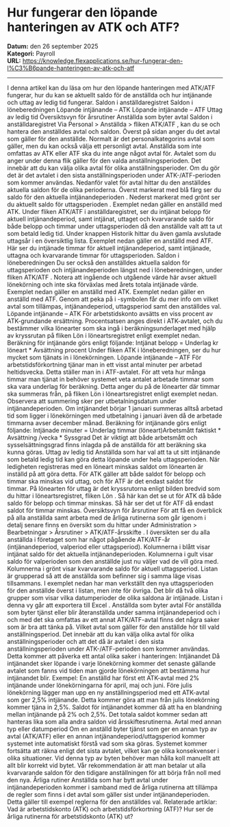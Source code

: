 # Hur fungerar den löpande hanteringen av ATK och ATF?

**Datum:** den 26 september 2025  
**Kategori:** Payroll  
**URL:** https://knowledge.flexapplications.se/hur-fungerar-den-l%C3%B6pande-hanteringen-av-atk-och-atf

---

I denna artikel kan du läsa om hur den löpande hanteringen med ATK/ATF fungerar, hur du kan se aktuellt saldo för de anställda och hur intjänande och uttag av ledig tid fungerar.
Saldon i anställdaregistret
Saldon i löneberedningen
Löpande intjänande – ATK
Löpande intjänande – ATF
Uttag av ledig tid
Översiktsvyn för årsrutiner
Anställda som byter avtal
Saldon i anställdaregistret
Via
Personal > Anställda >
fliken
ATK/ATF
, kan du se och hantera den anställdes avtal och saldon. Överst på sidan anger du det avtal som gäller för den anställde. Normalt är det personalkategorins avtal som gäller, men du kan också välja ett personligt avtal. Anställda som inte omfattas av ATK eller ATF ska du inte ange något avtal för.
Avtalet som du anger under denna flik gäller för den valda anställningsperioden. Det innebär att du kan välja olika avtal för olika anställningsperioder. Om du gör det är det avtalet i den sista anställningsperioden under ATK-/ATF-perioden som kommer användas.
Nedanför valet för avtal hittar du den anställdes aktuella saldon för de olika perioderna. Överst markerat med
blå färg
ser du saldo för den
aktuella intjänandeperioden
. Nederst markerat med
grönt
ser du aktuellt saldo för
uttagsperioden
.
Exemplet nedan gäller en anställd med ATK. Under fliken
ATK/ATF
i anställdaregistret, ser du intjänat belopp för aktuell intjänandeperiod, samt intjänat, uttaget och kvarvarande saldo för både belopp och timmar under uttagsperioden då den anställde valt att ta ut som betald ledig tid.
Under knappen
Historik
hittar du även gamla avslutade uttagsår i en översiktlig lista.
Exemplet nedan gäller en anställd med ATF. Här ser du intjänade timmar för aktuell intjänandeperiod, samt intjänade, uttagna och kvarvarande timmar för uttagsperioden.
Saldon i löneberedningen
Du ser också den anställdes aktuella saldon för uttagsperioden och intjänandeperioden längst ned i löneberedningen, under fliken
ATK/ATF
. Notera att ingående och utgående värde här avser aktuell lönekörning och inte ska förväxlas med årets totala intjänade värde.
Exemplet nedan gäller en anställd med ATK.
Exemplet nedan gäller en anställd med ATF.
Genom att peka på
i
-symbolen får du mer info om vilket avtal som tillämpas, intjänandeperiod, uttagsperiod samt den anställdes val.
Löpande intjänande – ATK
För arbetstidskonto avsätts en viss procent av ATK-grundande ersättning. Procentsatsen anges direkt i ATK-avtalet, och du bestämmer vilka lönearter som ska ingå i beräkningsunderlaget med hjälp av kryssrutan på fliken Lön i löneartsregistret enligt exemplet nedan.
Beräkning för intjänande görs enligt följande:
Intjänat belopp = Underlag kr löneart * Avsättning procent
Under fliken
ATK
i löneberedningen, ser du hur mycket som tjänats in i lönekörningen.
Löpande intjänande – ATF
För arbetstidsförkortning tjänar man in ett visst antal minuter per arbetad heltidsvecka. Detta ställer man in i ATF-avtalet. För att veta hur många timmar man tjänat in behöver systemet veta antalet arbetade timmar som ska vara underlag för beräkning. Detta anger du på de lönearter där timmar ska summeras från, på fliken
Lön
i löneartsregistret enligt exemplet nedan.
Observera att summering sker per utbetalningsdatum under intjänandeperioden. Om intjänandet börjar 1 januari summeras alltså arbetad tid som ligger i lönekörningen med utbetalning i januari även då de arbetade timmarna avser december månad.
Beräkning för intjänande görs enligt följande:
Intjänade minuter = Underlag timmar (löneart)Arbetsmått faktiskt * Avsättning /vecka * Syssgrad
Det är viktigt att både arbetsmått och sysselsättningsgrad finns inlagda på de anställda för att beräkning ska kunna göras.
Uttag av ledig tid
Anställda som har val att ta ut sitt intjänande som betald ledig tid kan göra detta löpande under hela uttagsperioden. När ledigheten registreras med en löneart minskas saldot om lönearten är inställd på att göra detta. För ATK gäller att både saldot för belopp och timmar ska minskas vid uttag, och för ATF är det endast saldot för timmar. På lönearten för uttag är det kryssrutorna enligt bilden bredvid som du hittar i löneartsregistret, fliken
Lön
.
Så här kan det se ut för ATK då både saldo för belopp och timmar minskas.
Så här ser det ut för ATF då endast saldot för timmar minskas.
Översiktsvyn för årsrutiner
För att få en överblick på alla anställda samt arbeta med de årliga rutinerna som går igenom i detalj senare finns en översikt som du hittar under
Administration > Bearbetningar > Årsrutiner > ATK/ATF-årsskifte
.
I översikten ser du alla anställda i företaget som har något pågående ATK/ATF-år (intjänandeperiod, valperiod eller uttagsperiod). Kolumnerna i blått visar intjänat saldo för det aktuella intjänandeperioden. Kolumnerna i gult visar saldo för valperioden som den anställde just nu väljer vad de vill göra med. Kolumnerna i grönt visar kvarvarande saldo för aktuell uttagsperiod.
Listan är grupperad så att de anställda som befinner sig i samma läge visas tillsammans. I exemplet nedan har man verkställt den nya uttagsperioden för den anställde överst i listan, men inte för övriga. Det blir då två olika grupper som visar vilka datumperioder de olika saldona är intjänade.
Listan i denna vy går att exportera till
Excel
.
Anställda som byter avtal
För anställda som byter tjänst eller blir återanställda under samma intjänandeperiod och i och med det ska omfattas av ett annat ATK/ATF-avtal finns det några saker som är bra att tänka på. Vilket avtal som gäller för den anställde hör till vald anställningsperiod. Det innebär att du kan välja olika avtal för olika anställningsperioder och att det då är avtalet i den sista anställningsperioden under ATK-/ATF-perioden som kommer användas.
Detta kommer att påverka ett antal olika saker i hanteringen:
Intjänandet
Då intjänandet sker löpande i varje lönekörning kommer det senaste gällande avtalet som fanns vid tiden man gjorde lönekörningen att bestämma hur intjänandet blir.
Exempel:
En anställd har först ett ATK-avtal med 2% intjänande under lönekörningarna för april, maj och juni. Före julis lönekörning lägger man upp en ny anställningsperiod med ett ATK-avtal som ger 2,5% intjänande. Detta kommer göra att man från julis lönekörning kommer tjäna in 2,5%. Saldot för intjänandet kommer då att ha en blandning mellan intjänande på 2% och 2,5%. Det totala saldot kommer sedan att hanteras lika som alla andra saldon vid årsskiftesrutinerna.
Avtal med annan typ eller datumperiod
Om en anställd byter tjänst som ger en annan typ av avtal (ATK/ATF) eller en annan intjänandeperiod/uttagsperiod kommer systemet inte automatiskt förstå vad som ska göras. Systemet kommer fortsätta att räkna enligt det sista avtalet, vilket kan ge olika konsekvenser i olika situationer. Vid denna typ av byten behöver man hålla koll manuellt att allt blir korrekt vid bytet. Vår rekommendation är att man betalar ut alla kvarvarande saldon för den tidigare anställningen för att börja från noll med den nya.
Årliga rutiner
Anställda som har bytt avtal under intjänandeperioden kommer i samband med de årliga rutinerna att tillämpa de regler som finns i det avtal som gäller sist under intjänandeperioden. Detta gäller till exempel reglerna för den anställdes val.
Relaterade artiklar:
Vad är arbetstidskonto (ATK) och arbetstidsförkortning (ATF)?
Hur ser de årliga rutinerna för arbetstidskonto (ATK) ut?
